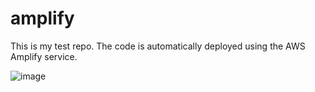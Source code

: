 # amplify

This is my test repo. The code is automatically deployed using the AWS Amplify service.

![image](https://user-images.githubusercontent.com/11375906/115155311-a4234e00-a07f-11eb-9453-cc1ac4d2781d.png)
